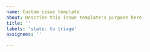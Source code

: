 ```yaml
---
name: Custom issue template
about: Describe this issue template's purpose here.
title: ''
labels: 'state: to triage'
assignees: ''

---
```



